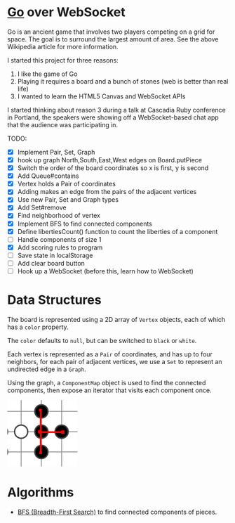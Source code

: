 # <a href="https://en.wikipedia.org/wiki/Go_(game)">Go</a> over WebSocket

Go is an ancient game that involves two players competing on a grid for space.
The goal is to surround the largest amount of area. See the above Wikipedia
article for more information.

I started this project for three reasons:

 1. I like the game of Go
 2. Playing it requires a board and a bunch of stones (web is better than real life)
 3. I wanted to learn the HTML5 Canvas and WebSocket APIs

I started thinking about reason 3 during a talk at Cascadia Ruby conference in Portland,
the speakers were showing off a WebSocket-based chat app that the audience was participating
in.

TODO:

 - [x] Implement Pair, Set, Graph
 - [x] hook up graph North,South,East,West edges on Board.putPiece
 - [x] Switch the order of the board coordinates so x is first, y is second
 - [x] Add Queue#contains
 - [x] Vertex holds a Pair of coordinates
 - [x] Adding makes an edge from the pairs of the adjacent vertices
 - [x] Use new Pair, Set and Graph types
 - [x] Add Set#remove
 - [x] Find neighborhood of vertex
 - [x] Implement BFS to find connected components
 - [x] Define libertiesCount() function to count the liberties of a component
 - [ ] Handle components of size 1
 - [x] Add scoring rules to program
 - [ ] Save state in localStorage
 - [ ] Add clear board button
 - [ ] Hook up a WebSocket (before this, learn how to WebSocket)

# Data Structures

The board is represented using a 2D array of `Vertex` objects, each of which
has a `color` property.

The `color` defaults to `null`, but can be switched to `black` or `white`.

Each vertex is represented as a `Pair` of coordinates, and has up to four neighbors, 
for each pair of adjacent vertices, we use a `Set` to represent an undirected edge 
in a `Graph`.

Using the graph, a `ComponentMap` object is used to find the connected 
components, then expose an iterator that visits each component once.

![edges only to adjacent pieces of same color](img/edges.png)

# Algorithms

  - [BFS (Breadth-First Search)](https://github.com/tlehman/go-websocket/blob/master/bfs.md) to find connected components of pieces.
